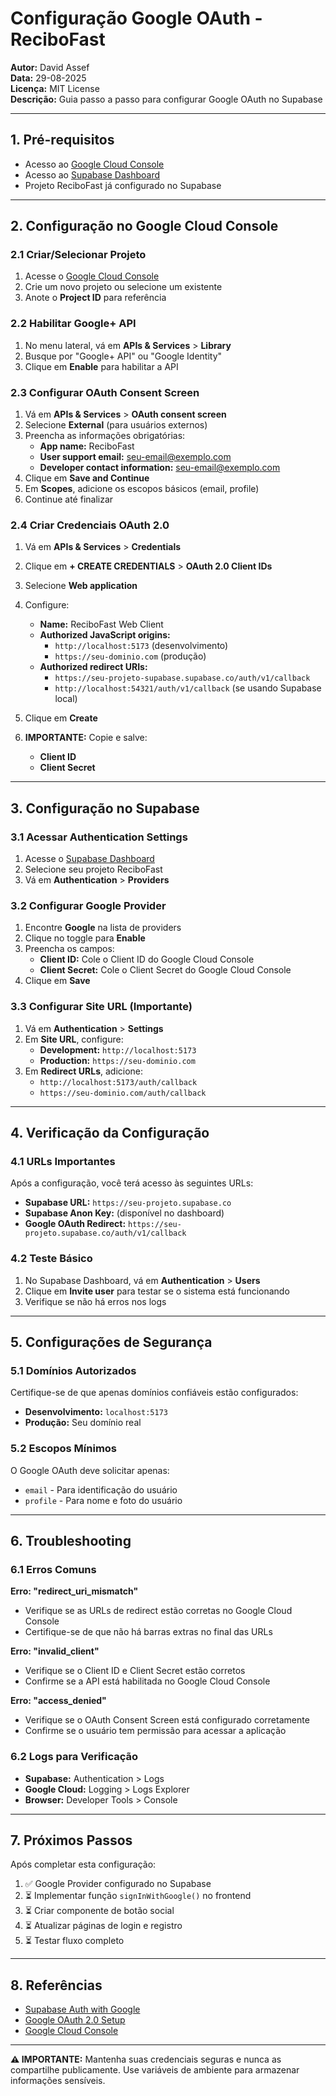 # Configuração Google OAuth - ReciboFast

**Autor:** David Assef  
**Data:** 29-08-2025  
**Licença:** MIT License  
**Descrição:** Guia passo a passo para configurar Google OAuth no Supabase

---

## 1. Pré-requisitos

- Acesso ao [Google Cloud Console](https://console.cloud.google.com/)
- Acesso ao [Supabase Dashboard](https://supabase.com/dashboard)
- Projeto ReciboFast já configurado no Supabase

---

## 2. Configuração no Google Cloud Console

### 2.1 Criar/Selecionar Projeto

1. Acesse o [Google Cloud Console](https://console.cloud.google.com/)
2. Crie um novo projeto ou selecione um existente
3. Anote o **Project ID** para referência

### 2.2 Habilitar Google+ API

1. No menu lateral, vá em **APIs & Services** > **Library**
2. Busque por "Google+ API" ou "Google Identity"
3. Clique em **Enable** para habilitar a API

### 2.3 Configurar OAuth Consent Screen

1. Vá em **APIs & Services** > **OAuth consent screen**
2. Selecione **External** (para usuários externos)
3. Preencha as informações obrigatórias:
   - **App name:** ReciboFast
   - **User support email:** seu-email@exemplo.com
   - **Developer contact information:** seu-email@exemplo.com
4. Clique em **Save and Continue**
5. Em **Scopes**, adicione os escopos básicos (email, profile)
6. Continue até finalizar

### 2.4 Criar Credenciais OAuth 2.0

1. Vá em **APIs & Services** > **Credentials**
2. Clique em **+ CREATE CREDENTIALS** > **OAuth 2.0 Client IDs**
3. Selecione **Web application**
4. Configure:
   - **Name:** ReciboFast Web Client
   - **Authorized JavaScript origins:**
     - `http://localhost:5173` (desenvolvimento)
     - `https://seu-dominio.com` (produção)
   - **Authorized redirect URIs:**
     - `https://seu-projeto-supabase.supabase.co/auth/v1/callback`
     - `http://localhost:54321/auth/v1/callback` (se usando Supabase local)

5. Clique em **Create**
6. **IMPORTANTE:** Copie e salve:
   - **Client ID**
   - **Client Secret**

---

## 3. Configuração no Supabase

### 3.1 Acessar Authentication Settings

1. Acesse o [Supabase Dashboard](https://supabase.com/dashboard)
2. Selecione seu projeto ReciboFast
3. Vá em **Authentication** > **Providers**

### 3.2 Configurar Google Provider

1. Encontre **Google** na lista de providers
2. Clique no toggle para **Enable**
3. Preencha os campos:
   - **Client ID:** Cole o Client ID do Google Cloud Console
   - **Client Secret:** Cole o Client Secret do Google Cloud Console
4. Clique em **Save**

### 3.3 Configurar Site URL (Importante)

1. Vá em **Authentication** > **Settings**
2. Em **Site URL**, configure:
   - **Development:** `http://localhost:5173`
   - **Production:** `https://seu-dominio.com`
3. Em **Redirect URLs**, adicione:
   - `http://localhost:5173/auth/callback`
   - `https://seu-dominio.com/auth/callback`

---

## 4. Verificação da Configuração

### 4.1 URLs Importantes

Após a configuração, você terá acesso às seguintes URLs:

- **Supabase URL:** `https://seu-projeto.supabase.co`
- **Supabase Anon Key:** (disponível no dashboard)
- **Google OAuth Redirect:** `https://seu-projeto.supabase.co/auth/v1/callback`

### 4.2 Teste Básico

1. No Supabase Dashboard, vá em **Authentication** > **Users**
2. Clique em **Invite user** para testar se o sistema está funcionando
3. Verifique se não há erros nos logs

---

## 5. Configurações de Segurança

### 5.1 Domínios Autorizados

Certifique-se de que apenas domínios confiáveis estão configurados:

- **Desenvolvimento:** `localhost:5173`
- **Produção:** Seu domínio real

### 5.2 Escopos Mínimos

O Google OAuth deve solicitar apenas:
- `email` - Para identificação do usuário
- `profile` - Para nome e foto do usuário

---

## 6. Troubleshooting

### 6.1 Erros Comuns

**Erro: "redirect_uri_mismatch"**
- Verifique se as URLs de redirect estão corretas no Google Cloud Console
- Certifique-se de que não há barras extras no final das URLs

**Erro: "invalid_client"**
- Verifique se o Client ID e Client Secret estão corretos
- Confirme se a API está habilitada no Google Cloud Console

**Erro: "access_denied"**
- Verifique se o OAuth Consent Screen está configurado corretamente
- Confirme se o usuário tem permissão para acessar a aplicação

### 6.2 Logs para Verificação

- **Supabase:** Authentication > Logs
- **Google Cloud:** Logging > Logs Explorer
- **Browser:** Developer Tools > Console

---

## 7. Próximos Passos

Após completar esta configuração:

1. ✅ Google Provider configurado no Supabase
2. ⏳ Implementar função `signInWithGoogle()` no frontend
3. ⏳ Criar componente de botão social
4. ⏳ Atualizar páginas de login e registro
5. ⏳ Testar fluxo completo

---

## 8. Referências

- [Supabase Auth with Google](https://supabase.com/docs/guides/auth/social-login/auth-google)
- [Google OAuth 2.0 Setup](https://developers.google.com/identity/protocols/oauth2)
- [Google Cloud Console](https://console.cloud.google.com/)

---

**⚠️ IMPORTANTE:** Mantenha suas credenciais seguras e nunca as compartilhe publicamente. Use variáveis de ambiente para armazenar informações sensíveis.
